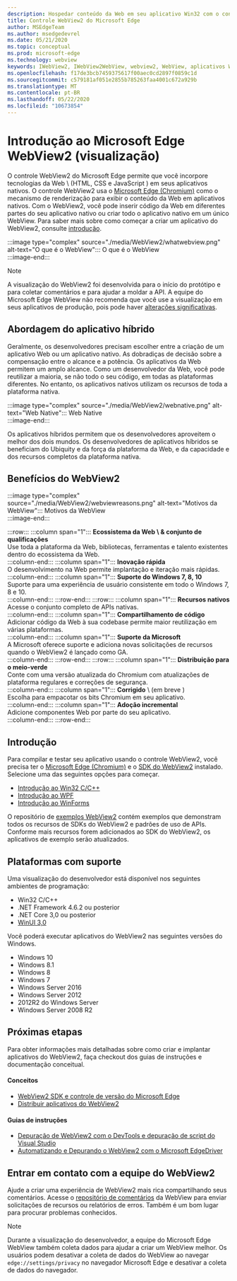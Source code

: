 ```yaml
---
description: Hospedar conteúdo da Web em seu aplicativo Win32 com o controle Microsoft Edge WebView 2
title: Controle WebView2 do Microsoft Edge
author: MSEdgeTeam
ms.author: msedgedevrel
ms.date: 05/21/2020
ms.topic: conceptual
ms.prod: microsoft-edge
ms.technology: webview
keywords: IWebView2, IWebView2WebView, webview2, WebView, aplicativos Win32, Win32, Edge, ICoreWebView2, CoreWebView2, ICoreWebView2Host, controle de navegador, HTML de borda, Windows Forms, WinForms, WPF, .NET
ms.openlocfilehash: f17de3bcb7459375617f00aec0cd2897f0859c1d
ms.sourcegitcommit: c579181af051e2855b785263faa4001c672a929b
ms.translationtype: MT
ms.contentlocale: pt-BR
ms.lasthandoff: 05/22/2020
ms.locfileid: "10673854"
---
```

# Introdução ao Microsoft Edge WebView2 (visualização)  

O controle WebView2 do Microsoft Edge permite que você incorpore tecnologias da Web \ (HTML, CSS e JavaScript \) em seus aplicativos nativos.  O controle WebView2 usa o [Microsoft Edge (Chromium)](https://www.microsoftedgeinsider.com) como o mecanismo de renderização para exibir o conteúdo da Web em aplicativos nativos.  Com o WebView2, você pode inserir código da Web em diferentes partes do seu aplicativo nativo ou criar todo o aplicativo nativo em um único WebView.  Para saber mais sobre como começar a criar um aplicativo do WebView2, consulte [introdução](./index.md#getting-started).  

:::image type="complex" source="./media/WebView2/whatwebview.png" alt-text="O que é o WebView":::
   O que é o WebView  
:::image-end:::  

> [!NOTE]
> A visualização do WebView2 foi desenvolvida para o início do protótipo e para coletar comentários e para ajudar a moldar a API.  A equipe do Microsoft Edge WebView não recomenda que você use a visualização em seus aplicativos de produção, pois pode haver [alterações significativas](./releasenotes.md).  

## Abordagem do aplicativo híbrido  

Geralmente, os desenvolvedores precisam escolher entre a criação de um aplicativo Web ou um aplicativo nativo.  As dobradiças de decisão sobre a compensação entre o alcance e a potência.  Os aplicativos da Web permitem um amplo alcance.  Como um desenvolvedor da Web, você pode reutilizar a maioria, se não todo o seu código, em todas as plataformas diferentes.  No entanto, os aplicativos nativos utilizam os recursos de toda a plataforma nativa.  

:::image type="complex" source="./media/WebView2/webnative.png" alt-text="Web Native":::
   Web Native  
:::image-end:::  

Os aplicativos híbridos permitem que os desenvolvedores aproveitem o melhor dos dois mundos.  Os desenvolvedores de aplicativos híbridos se beneficiam do Ubiquity e da força da plataforma da Web, e da capacidade e dos recursos completos da plataforma nativa.  

## Benefícios do WebView2   

:::image type="complex" source="./media/WebView2/webviewreasons.png" alt-text="Motivos da WebView":::
   Motivos da WebView  
:::image-end:::  

:::row:::
   :::column span="1":::
      **Ecossistema da Web \ & conjunto de qualificações**  
      Use toda a plataforma da Web, bibliotecas, ferramentas e talento existentes dentro do ecossistema da Web.  
   :::column-end:::
   :::column span="1":::
      **Inovação rápida**  
      O desenvolvimento na Web permite implantação e iteração mais rápidas.  
   :::column-end:::
   :::column span="1":::
      **Suporte do Windows 7, 8, 10**  
      Suporte para uma experiência de usuário consistente em todo o Windows 7, 8 e 10.  
   :::column-end:::
:::row-end:::
:::row:::
   :::column span="1":::
      **Recursos nativos**  
      Acesse o conjunto completo de APIs nativas.  
   :::column-end:::
   :::column span="1":::
      **Compartilhamento de código**  
      Adicionar código da Web à sua codebase permite maior reutilização em várias plataformas.  
   :::column-end:::
   :::column span="1":::
      **Suporte da Microsoft**  
      A Microsoft oferece suporte e adiciona novas solicitações de recursos quando o WebView2 é lançado como GA.  
   :::column-end:::
:::row-end:::
:::row:::
   :::column span="1":::
      **Distribuição para o meio-verde**  
      Conte com uma versão atualizada do Chromium com atualizações de plataforma regulares e correções de segurança.  
   :::column-end:::
   :::column span="1":::
      **Corrigido** \ (em breve \)  
      Escolha para empacotar os bits Chromium em seu aplicativo.  
   :::column-end:::
   :::column span="1":::
      **Adoção incremental**  
      Adicione componentes Web por parte do seu aplicativo.  
   :::column-end:::
:::row-end:::  

## Introdução  

Para compilar e testar seu aplicativo usando o controle WebView2, você precisa ter o [Microsoft Edge (Chromium)](https://www.microsoftedgeinsider.com/download) e o [SDK do WebView2](https://aka.ms/webviewnuget) instalado.  Selecione uma das seguintes opções para começar.  

*   [Introdução ao Win32 C/C++](./gettingstarted/win32.md)  
*   [Introdução ao WPF](./gettingstarted/wpf.md)  
*   [Introdução ao WinForms](./gettingstarted/winforms.md)  

O repositório de [exemplos WebView2](https://github.com/MicrosoftEdge/WebView2Samples) contém exemplos que demonstram todos os recursos de SDKs do WebView2 e padrões de uso de APIs. Conforme mais recursos forem adicionados ao SDK do WebView2, os aplicativos de exemplo serão atualizados.   

## Plataformas com suporte  

Uma visualização do desenvolvedor está disponível nos seguintes ambientes de programação:  

*   Win32 C/C++  
*   .NET Framework 4.6.2 ou posterior  
*   .NET Core 3,0 ou posterior  
*   [WinUI 3,0](/uwp/toolkits/winui3/)  

Você poderá executar aplicativos do WebView2 nas seguintes versões do Windows.  

*   Windows 10  
*   Windows 8.1  
*   Windows 8  
*   Windows 7  
*   Windows Server 2016  
*   Windows Server 2012  
*   2012R2 do Windows Server  
*   Windows Server 2008 R2  

## Próximas etapas  

Para obter informações mais detalhadas sobre como criar e implantar aplicativos do WebView2, faça checkout dos guias de instruções e documentação conceitual.  

#### Conceitos  

*   [WebView2 SDK e controle de versão do Microsoft Edge](./concepts/versioning.md)
*   [Distribuir aplicativos do WebView2](./concepts/distribution.md)  
 
#### Guias de instruções  

*   [Depuração de WebView2 com o DevTools e depuração de script do Visual Studio](./howto/debug.md)  
*   [Automatizando e Depurando o WebView2 com o Microsoft EdgeDriver](./howto/webdriver.md)  

<!--todo: add how-tos when available  -->  

## Entrar em contato com a equipe do WebView2  

Ajude a criar uma experiência de WebView2 mais rica compartilhando seus comentários.  Acesse o [repositório de comentários](https://aka.ms/webviewfeedback) da WebView para enviar solicitações de recursos ou relatórios de erros.  Também é um bom lugar para procurar problemas conhecidos.  

> [!NOTE]
> Durante a visualização do desenvolvedor, a equipe do Microsoft Edge WebView também coleta dados para ajudar a criar um WebView melhor.  Os usuários podem desativar a coleta de dados do WebView ao navegar `edge://settings/privacy` no navegador Microsoft Edge e desativar a coleta de dados do navegador.  
